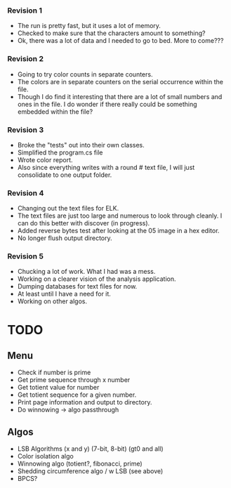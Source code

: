 ### Revision 1
- The run is pretty fast, but it uses a lot of memory.
- Checked to make sure that the characters amount to something?
- Ok, there was a lot of data and I needed to go to bed.  More to come???

### Revision 2
- Going to try color counts in separate counters.
- The colors are in separate counters on the serial occurrence within the file.
- Though I do find it interesting that there are a lot of small numbers and ones in the file.  I do wonder if there really could be something embedded within the file?

### Revision 3
- Broke the "tests" out into their own classes.
- Simplified the program.cs file
- Wrote color report.
- Also since everything writes with a round # text file, I will just consolidate to one output folder.

### Revision 4
- Changing out the text files for ELK.
- The text files are just too large and numerous to look through cleanly.  I can do this better with discover (in progress).
- Added reverse bytes test after looking at the 05 image in a hex editor.
- No longer flush output directory.

### Revision 5
- Chucking a lot of work.  What I had was a mess.
- Working on a clearer vision of the analysis application.
- Dumping databases for text files for now.
- At least until I have a need for it.
- Working on other algos.

# TODO
## Menu
- Check if number is prime
- Get prime sequence through x number
- Get totient value for number
- Get totient sequence for a given number.
- Print page information and output to directory.
- Do winnowing -> algo passthrough

## Algos
- LSB Algorithms (x and y) (7-bit, 8-bit) (gt0 and all)
- Color isolation algo
- Winnowing algo (totient?, fibonacci, prime)
- Shedding circumference algo / w LSB (see above)
- BPCS?